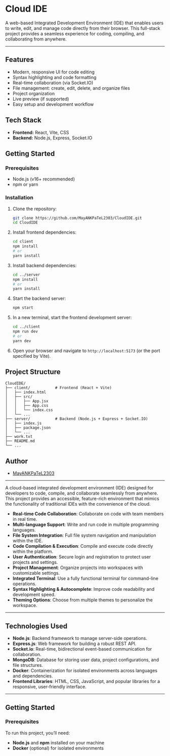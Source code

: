 # Cloud IDE

A web-based Integrated Development Environment (IDE) that enables users to write, edit, and manage code directly from their browser. This full-stack project provides a seamless experience for coding, compiling, and collaborating from anywhere.

---

## Features

- Modern, responsive UI for code editing
- Syntax highlighting and code formatting
- Real-time collaboration (via Socket.IO)
- File management: create, edit, delete, and organize files
- Project organization
- Live preview (if supported)
- Easy setup and development workflow

## Tech Stack

- **Frontend:** React, Vite, CSS
- **Backend:** Node.js, Express, Socket.IO

## Getting Started

### Prerequisites

- Node.js (v16+ recommended)
- npm or yarn

### Installation

1. Clone the repository:
    ```bash
    git clone https://github.com/MayANKPaTeL2303/CloudIDE.git
    cd CloudIDE
    ```

2. Install frontend dependencies:
    ```bash
    cd client
    npm install
    # or
    yarn install
    ```

3. Install backend dependencies:
    ```bash
    cd ../server
    npm install
    # or
    yarn install
    ```

4. Start the backend server:
    ```bash
    npm start
    ```

5. In a new terminal, start the frontend development server:
    ```bash
    cd ../client
    npm run dev
    # or
    yarn dev
    ```

6. Open your browser and navigate to `http://localhost:5173` (or the port specified by Vite).

## Project Structure

```
CloudIDE/
├── client/           # Frontend (React + Vite)
│   ├── index.html
│   ├── src/
│   │   ├── App.jsx
│   │   ├── App.css
│   │   └── index.css
│   └── ...
├── server/           # Backend (Node.js + Express + Socket.IO)
│   ├── index.js
│   ├── package.json
│   └── ...
├── work.txt
├── README.md
└── ...
```


## Author

- [MayANKPaTeL2303](https://github.com/MayANKPaTeL2303)


---

A cloud-based integrated development environment (IDE) designed for developers to code, compile, and collaborate seamlessly from anywhere. This project provides an accessible, feature-rich environment that mimics the functionality of traditional IDEs with the convenience of the cloud.


- **Real-time Code Collaboration**: Collaborate on code with team members in real time.
- **Multi-language Support**: Write and run code in multiple programming languages.
- **File System Integration**: Full file system navigation and manipulation within the IDE.
- **Code Compilation & Execution**: Compile and execute code directly within the platform.
- **User Authentication**: Secure login and registration to protect user projects and settings.
- **Project Management**: Organize projects into workspaces with customizable settings.
- **Integrated Terminal**: Use a fully functional terminal for command-line operations.
- **Syntax Highlighting & Autocomplete**: Improve code readability and development speed.
- **Theming Options**: Choose from multiple themes to personalize the workspace.

---

## Technologies Used

- **Node.js**: Backend framework to manage server-side operations.
- **Express.js**: Web framework for building a robust REST API.
- **Socket.io**: Real-time, bidirectional event-based communication for collaboration.
- **MongoDB**: Database for storing user data, project configurations, and file structures.
- **Docker**: Containerization for isolated environments across languages and dependencies.
- **Frontend Libraries**: HTML, CSS, JavaScript, and popular libraries for a responsive, user-friendly interface.

---

## Getting Started

### Prerequisites

To run this project, you’ll need:
- **Node.js** and **npm** installed on your machine
- **Docker** (optional) for isolated environments